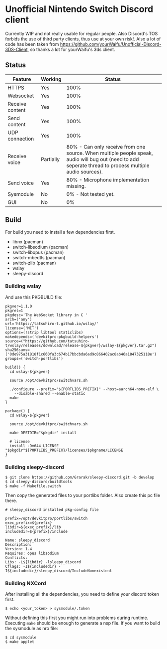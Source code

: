 # Unofficial Nintendo Switch Discord client
Currently WIP and not really usable for regular people. Also Discord's TOS forbids the use of third party clients, thus use at your own risk!. Also a lot of code has been taken from https://github.com/yourWaifu/Unofficial-Discord-3DS-Client, so thanks a lot for yourWaifu's 3ds client.

## Status
| Feature         | Working   | Status                  |
|-----------------|-----------|-------------------------|
| HTTPS           | Yes       | 100%                    |
| Websocket       | Yes       | 100%                    |
| Receive content | Yes       | 100%                    |
| Send content    | Yes       | 100%                    |
| UDP connection  | Yes       | 100%                    |
| Receive voice   | Partially | 80% - Can only receive from one source. When multiple people speak, audio will bug out (need to add seperate thread to process multiple audio sources).             |
| Send voice      | Yes       | 80% - Microphone implementation missing.  |
| Sysmodule       | No        | 0% - Not tested yet.   |
| GUI             | No        | 0%                     |

## Build
For build you need to install a few dependencies first.
- libnx (pacman)
- switch-libsodium (pacman)
- switch-libopus (pacman)
- switch-mbedtls (pacman)
- switch-zlib (pacman)
- wslay
- sleepy-discord

### Building wslay
And use this PKGBUILD file:
```pkgname=switch-libwslay
pkgver=1.1.0
pkgrel=1
pkgdesc='The WebSocket library in C '
arch=('any')
url='https://tatsuhiro-t.github.io/wslay/'
license=('MIT')
options=(!strip libtool staticlibs)
makedepends=('devkitpro-pkgbuild-helpers')
source=("https://github.com/tatsuhiro-t/wslay/releases/download/release-${pkgver}/wslay-${pkgver}.tar.gz")
sha256sums=('0de975a31818f1c660fa3c674b17bbcbda6ad9c866402ac8ab46a1847325118e')
groups=('switch-portlibs')

build() {
  cd wslay-${pkgver}

  source /opt/devkitpro/switchvars.sh

  ./configure --prefix="${PORTLIBS_PREFIX}" --host=aarch64-none-elf \
    --disable-shared --enable-static
  make
}

package() {
  cd wslay-${pkgver}

  source /opt/devkitpro/switchvars.sh

  make DESTDIR="$pkgdir" install

  # license
  install -Dm644 LICENSE "$pkgdir"${PORTLIBS_PREFIX}/licenses/$pkgname/LICENSE
}
```

### Building sleepy-discord
```
$ git clone https://github.com/Grarak/sleepy-discord.git -b develop
$ cd sleepy-discord/buildtools
$ make -f Makefile.switch
```
Then copy the generated files to your portlibs folder.
Also create this pc file there.
```
# sleepy_discord installed pkg-config file

prefix=/opt/devkitpro/portlibs/switch
exec_prefix=${prefix}
libdir=${exec_prefix}/lib
includedir=${prefix}/include

Name: sleepy_discord
Description:
Version: 1.4
Requires: opus libsodium
Conflicts:
Libs: -L${libdir} -lsleepy_discord
Cflags: -I${includedir} -I${includedir}/sleepy_discord/IncludeNonexistent
```

### Building NXCord
After installing all the dependencies, you need to define your
discord token first.
```
$ echo <your_token> > sysmodule/.token
```
Without defining this first you might run into problems during runtime.
Executing ```make``` should be enough to generate a nsp file.
If you want to build the sysmodule as nro file:
```
$ cd sysmodule
$ make applet
```
